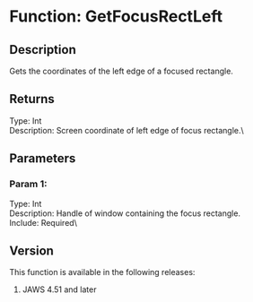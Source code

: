 # Function: GetFocusRectLeft

## Description

Gets the coordinates of the left edge of a focused rectangle.

## Returns

Type: Int\
Description: Screen coordinate of left edge of focus rectangle.\

## Parameters

### Param 1:

Type: Int\
Description: Handle of window containing the focus rectangle.\
Include: Required\

## Version

This function is available in the following releases:

1.  JAWS 4.51 and later
